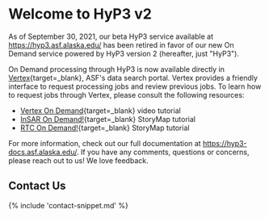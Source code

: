 # Welcome to HyP3 v2

As of September 30, 2021, our beta HyP3 service available at <https://hyp3.asf.alaska.edu/>
has been retired in favor of our new On Demand service powered by HyP3 version 2 (hereafter, just "HyP3").

On Demand processing through HyP3 is now available directly in [Vertex](https://search.asf.alaska.edu/ "https://search.asf.alaska.edu" ){target=_blank},
ASF's data search portal. Vertex provides a friendly interface to request 
processing jobs and review previous jobs. To learn how to request jobs through Vertex, please consult the following resources:

- [Vertex On Demand](https://search.asf.alaska.edu/#/?topic=onDemand "Vertex On Demand Tutorial" ){target=_blank} video tutorial
- [InSAR On Demand!](https://storymaps.arcgis.com/stories/68a8a3253900411185ae9eb6bb5283d3 "InSAR On Demand! StoryMap" ){target=_blank} StoryMap tutorial
- [RTC On Demand!](https://storymaps.arcgis.com/stories/2ead3222d2294d1fae1d11d3f98d7c35 "RTC On Demand! StoryMap" ){target=_blank} StoryMap tutorial

For more information, check out our full documentation at <https://hyp3-docs.asf.alaska.edu/>.
If you have any comments, questions or concerns, please reach out to us! We love feedback. 

## Contact Us

{% include 'contact-snippet.md' %}
